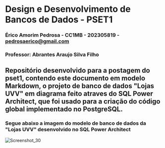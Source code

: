 # Design e Desenvolvimento de Bancos de Dados - PSET1
### Érico Amorim Pedrosa - CC1MB - 202305819 -  pedrosaerico@gmail.com
### Professor: Abrantes Araujo Silva Filho

## Repositório desenvolvido para a postagem do pset1, contendo este documento em modelo Markdown, o projeto de banco de dados "Lojas UVV" em diagrama feito atraves do SQL Power Architect, que foi usado para a criação do código global implementado no PostgreSQL.
### Segue abaixo a imagem do modelo de banco de dados da "Lojas UVV" desenvolvido no  SQL Power Architect
![Screenshot_30](https://github.com/EricoAP/uvv_bd1_cc1mb/assets/89493956/2cf294f8-fa17-4d20-82db-1feded36b222)
